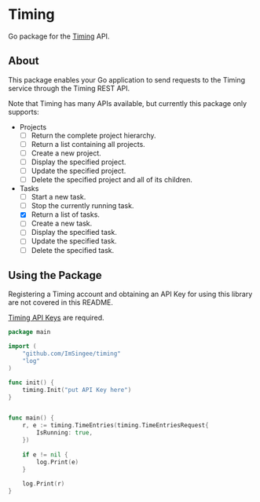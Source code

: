 # Timing

Go package for the [Timing](https://timingapp.com/) API.

## About

This package enables your Go application to send requests to the Timing service through the Timing REST API. 

Note that Timing has many APIs available, but currently this package only supports:

+ Projects
    + [ ] Return the complete project hierarchy.
    + [ ] Return a list containing all projects.
    + [ ] Create a new project.
    + [ ] Display the specified project.
    + [ ] Update the specified project.
    + [ ] Delete the specified project and all of its children.
 + Tasks
    + [ ] Start a new task.
    + [ ] Stop the currently running task.
    + [x] Return a list of tasks.
    + [ ] Create a new task.
    + [ ] Display the specified task.
    + [ ] Update the specified task.
    + [ ] Delete the specified task.

## Using the Package

Registering a Timing account and obtaining an API Key for using this library are not covered in this README. 

[Timing API Keys](https://web.timingapp.com/integrations/tokens) are required.

```go
package main

import (
    "github.com/ImSingee/timing"
    "log"
)

func init() {
    timing.Init("put API Key here")
}


func main() {
    r, e := timing.TimeEntries(timing.TimeEntriesRequest{
        IsRunning: true,
    })
    
    if e != nil {
        log.Print(e)
    }
    
    log.Print(r)
}
```


